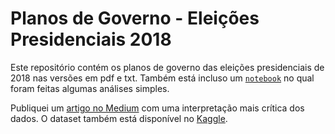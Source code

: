 # Planos de Governo - Eleições Presidenciais 2018
Este repositório contém os planos de governo das eleições presidenciais de 2018 nas versões em pdf e txt. Também está incluso um [`notebook`](https://github.com/ArmlessJohn404/planos-de-governo/blob/master/Planos%20de%20Governo.ipynb) no qual foram feitas algumas análises simples.

Publiquei um [artigo no Medium](https://medium.com/@luizamaral306/deus-ou-quinta-s%C3%A9rie-fa0e4e81694d) com uma interpretação mais crítica dos dados. O dataset também está disponível no [Kaggle](https://www.kaggle.com/armlessjohn404/planos-de-governo-eleies-presidenciais-2018).